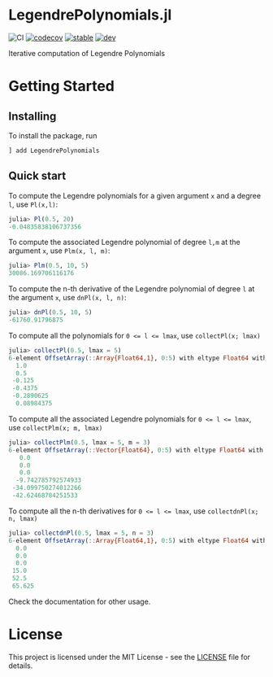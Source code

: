 # LegendrePolynomials.jl

![CI](https://github.com/jishnub/LegendrePolynomials.jl/workflows/CI/badge.svg?branch=master)
[![codecov](https://codecov.io/gh/jishnub/LegendrePolynomials.jl/branch/master/graph/badge.svg?token=PGMRgetYmz)](https://codecov.io/gh/jishnub/LegendrePolynomials.jl)
[![stable](https://img.shields.io/badge/docs-stable-blue.svg)](https://jishnub.github.io/LegendrePolynomials.jl/stable)
[![dev](https://img.shields.io/badge/docs-latest-blue.svg)](https://jishnub.github.io/LegendrePolynomials.jl/dev)

Iterative computation of Legendre Polynomials

# Getting Started

## Installing

To install the package, run 

```julia
] add LegendrePolynomials
```

## Quick start

To compute the Legendre polynomials for a given argument `x` and a degree `l`, use `Pl(x,l)`:

```julia
julia> Pl(0.5, 20)
-0.04835838106737356
```

To compute the associated Legendre polynomial of degree `l,m` at the argument `x`, use `Plm(x, l, m)`:

```julia
julia> Plm(0.5, 10, 5)
30086.169706116176
```

To compute the n-th derivative of the Legendre polynomial of degree `l` at the argument `x`, use `dnPl(x, l, n)`:

```julia
julia> dnPl(0.5, 10, 5)
-61760.91796875
```

To compute all the polynomials for `0 <= l <= lmax`, use `collectPl(x; lmax)`

```julia
julia> collectPl(0.5, lmax = 5)
6-element OffsetArray(::Array{Float64,1}, 0:5) with eltype Float64 with indices 0:5:
  1.0
  0.5
 -0.125
 -0.4375
 -0.2890625
  0.08984375
```

To compute all the associated Legendre polynomials for `0 <= l <= lmax`, use `collectPlm(x; m, lmax)`

```julia
julia> collectPlm(0.5, lmax = 5, m = 3)
6-element OffsetArray(::Vector{Float64}, 0:5) with eltype Float64 with indices 0:5:
   0.0
   0.0
   0.0
  -9.742785792574933
 -34.099750274012266
 -42.62468784251533
```

To compute all the n-th derivatives for `0 <= l <= lmax`, use `collectdnPl(x; n, lmax)`

```julia
julia> collectdnPl(0.5, lmax = 5, n = 3)
6-element OffsetArray(::Array{Float64,1}, 0:5) with eltype Float64 with indices 0:5:
  0.0
  0.0
  0.0
 15.0
 52.5
 65.625
```

Check the documentation for other usage.

# License

This project is licensed under the MIT License - see the [LICENSE](https://github.com/jishnub/LegendrePolynomials.jl/blob/master/LICENSE) file for details.
